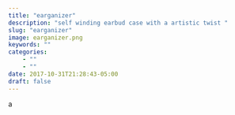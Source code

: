 ```yaml
---
title: "earganizer"
description: "self winding earbud case with a artistic twist "
slug: "earganizer"
image: earganizer.png
keywords: ""
categories: 
    - ""
    - ""
date: 2017-10-31T21:28:43-05:00
draft: false
---
```


a 
